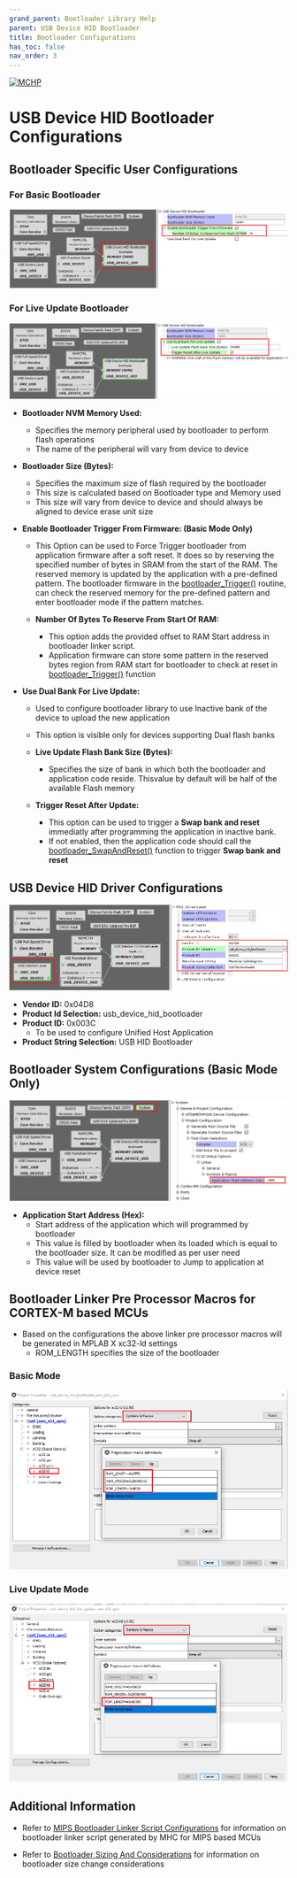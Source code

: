 ```yaml
---
grand_parent: Bootloader Library Help
parent: USB Device HID Bootloader
title: Bootloader Configurations
has_toc: false
nav_order: 3
---
```


[![MCHP](https://www.microchip.com/ResourcePackages/Microchip/assets/dist/images/logo.png)](https://www.microchip.com)

# USB Device HID Bootloader Configurations

## Bootloader Specific User Configurations

### For Basic Bootloader

<p align="center">
    <img src = "./images/usb_bootloader_mhc_config_basic.png"/>
</p>

### For Live Update Bootloader

<p align="center">
    <img src = "./images/usb_bootloader_mhc_config_live_update.png"/>
</p>

- **Bootloader NVM Memory Used:**
    - Specifies the memory peripheral used by bootloader to perform flash operations
    - The name of the peripheral will vary from device to device

- **Bootloader Size (Bytes):**
    - Specifies the maximum size of flash required by the bootloader
    - This size is calculated based on Bootloader type and Memory used
    - This size will vary from device to device and should always be aligned to device erase unit size

- **Enable Bootloader Trigger From Firmware: (Basic Mode Only)**
    - This Option can be used to Force Trigger bootloader from application firmware after a soft reset. It does so by reserving the specified number of bytes in SRAM from the start of the RAM. The reserved memory is updated by the application with a pre-defined pattern. The bootloader firmware in the [bootloader_Trigger()](./usb_bootloader_library_interface.md#bootloader_trigger) routine, can check the reserved memory for the pre-defined pattern and enter bootloader mode if the pattern matches.

    - **Number Of Bytes To Reserve From Start Of RAM:**
        - This option adds the provided offset to RAM Start address in bootloader linker script.
        - Application firmware can store some pattern in the reserved bytes region from RAM start for bootloader to check at reset in [bootloader_Trigger()](./usb_bootloader_library_interface.md#bootloader_trigger) function

- **Use Dual Bank For Live Update:**
    - Used to configure bootloader library to use Inactive bank of the device to upload the new application
    - This option is visible only for devices supporting Dual flash banks

    - **Live Update Flash Bank Size (Bytes):**
        - Specifies the size of bank in which both the bootloader and application code reside. Thisvalue by default will be half of the available Flash memory
    - **Trigger Reset After Update:**
        - This option can be used to trigger a **Swap bank and reset** immediatly after programming the application in inactive bank.
        - If not enabled, then the application code should call the [bootloader_SwapAndReset()](./usb_bootloader_library_interface.md#bootloader_swapandreset) function to  trigger **Swap bank and reset**

## USB Device HID Driver Configurations

<p align="center">
    <img src = "./images/usb_bootloader_mhc_config_usb_driver.png"/>
</p>

- **Vendor ID:** 0x04D8
- **Product Id Selection:** usb_device_hid_bootloader
- **Product ID:** 0x003C
    - To be used to configure Unified Host Application
- **Product String Selection:** USB HID Bootloader


## Bootloader System Configurations (Basic Mode Only)

<p align="center">
    <img src = "./images/usb_bootloader_mhc_config_basic_system.png"/>
</p>

- **Application Start Address (Hex):**
    - Start address of the application which will programmed by bootloader
    - This value is filled by bootloader when its loaded which is equal to the bootloader size. It can be modified as per user need
    - This value will be used by bootloader to Jump to application at device reset

## Bootloader Linker Pre Processor Macros for CORTEX-M based MCUs

- Based on the configurations the above linker pre processor macros will be generated in MPLAB X xc32-ld settings
    - ROM_LENGTH specifies the size of the bootloader

### Basic Mode

<p align="center">
    <img src = "./images/usb_bootloader_basic_linker_setting.png"/>
</p>

### Live Update Mode

<p align="center">
    <img src = "./images/usb_bootloader_live_update_linker_setting.png"/>
</p>

## Additional Information

- Refer to [MIPS Bootloader Linker Script Configurations](../../../../mips/docs/mips_bootloader_linker_config.md) for information on bootloader linker script generated by MHC for MIPS based MCUs

- Refer to [Bootloader Sizing And Considerations](../../../../docs/bootloader_sizing_and_considerations.md) for information on bootloader size change considerations
